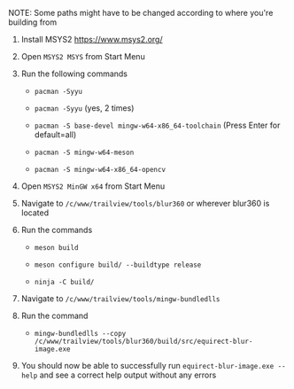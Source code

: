 NOTE: Some paths might have to be changed according to where you're building from

1. Install MSYS2 https://www.msys2.org/

2. Open `MSYS2 MSYS` from Start Menu

3. Run the following commands
   
   * `pacman -Syyu`
   
   * `pacman -Syyu` (yes, 2 times)
   
   * `pacman -S base-devel mingw-w64-x86_64-toolchain` (Press Enter for default=all)
   
   * `pacman -S mingw-w64-meson`
   
   * `pacman -S mingw-w64-x86_64-opencv`

4. Open `MSYS2 MinGW x64` from Start Menu

5. Navigate to `/c/www/trailview/tools/blur360` or wherever blur360 is located

6. Run the commands
   
   * `meson build`
   
   * `meson configure build/ --buildtype release`
   
   * `ninja -C build/`

7. Navigate to `/c/www/trailview/tools/mingw-bundledlls`

8. Run the command
   
   * `mingw-bundledlls --copy /c/www/trailview/tools/blur360/build/src/equirect-blur-image.exe`

9. You should now be able to successfully run `equirect-blur-image.exe --help` and see a correct help output without any errors
